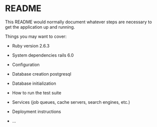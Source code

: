 # README

This README would normally document whatever steps are necessary to get the
application up and running.

Things you may want to cover:

* Ruby version   2.6.3

* System dependencies    rails 6.0

* Configuration

* Database creation postgresql

* Database initialization

* How to run the test suite

* Services (job queues, cache servers, search engines, etc.)

* Deployment instructions

* ...
